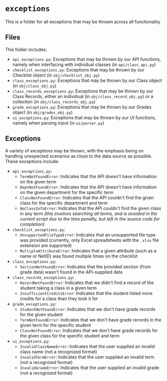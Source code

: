 # `exceptions`

This is a folder for all exceptions that may be thrown across all functionality

## Files

This folder includes:
 - `api_exceptions.py`: Exceptions that may be thrown by our API functions, namely when interfacing with individual classes (in `api/class_api.py`)
 - `checklist_exceptions.py`: Exceptions that may be thrown by our Checklist object (in `obj/checklist_obj.py`)
 - `class_exceptions.py`: Exceptions that may be thrown by our Class object (in `obj/class_obj.py`)
 - `class_records_exceptions.py`: Exceptions that may be thrown by our Class Records, either an individual (in `obj/class_record_obj.py`) or a collection (in `obj/class_records_obj.py`)
 - `grade_exceptions.py`: Exceptions that may be thrown by our Grades object (in `obj/grades_obj.py`)
 - `ui_exceptions.py`: Exceptions that may be thrown by our UI functions, namely when parsing input (in `ui/parser.py`)

## Exceptions

A variety of exceptions may be thrown, with the emphasis being on handling unexpected scenarios as close to the data source as possible. These exceptions include:

 - `api_exceptions.py`:
    - `TermNotFoundError`: Indicates that the API doesn't have information on the given term
    - `DeptNotFoundError`: Indicates that the API doesn't have information on the given department for the specific term
    - `ClassNotFoundError`: Indicates that the API couldn't find the given class for the specific department and term
    - `NoClassInfoError`: Indicates that the API couldn't find the given class in any term _(this involves searching all terms, and is avoided in the current script due to the time penalty, but left in the source code for completion)_
 - `checklist_exceptions.py`:
    - `UnsupportedFileTypeError`: Indicates that an unsupported file type was provided (currently, only Excel spreadsheets with the `.xlsx` file extension are supported)
    - `MultipleAttributeError`: Indicates that a given attribute (such as a name or NetID) was found multiple times on the checklist
 - `class_exceptions.py`:
    - `SectionNotFoundError`: Indicates that the provided section (from grade data) wasn't found in the API-supplied data
 - `class_records_exceptions.py`:
    - `RecordNotFoundError`: Indicates that we didn't find a record of the student taking a class in a given term
    - `InsufficientCreditsError`: Indicates that the student listed more credits for a class than they took it for
 - `grade_exceptions.py`:
    - `StudentNotFoundError`: Indicates that we don't have grade records for the given student
    - `TermNotFoundError`: Indicates that we don't have grade records in the given term for the specific student
    - `ClassNotFoundError`: Indicates that we don't have grade records for the given class for the specific student and term
 - `ui_exceptions.py`:
    - `InvalidClassNameError`: Indicates that the user supplied an invalid class name (not a recognized format)
    - `InvalidTermError`: Indicates that the user supplied an invalid term (not a recognized format)
    - `InvalidGradeError`: Indicates that the user supplied an invalid grade (not a recognized format)